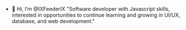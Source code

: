- 👋 Hi, I’m @IXFeederIX  "Software developer with Javascript skills, interested in opportunities to continue learning and growing in UI/UX, database, and web development."
<!---
IXFeederIX/IXFeederIX is a ✨ special ✨ repository because its `README.md` (this file) appears on your GitHub profile.
You can click the Preview link to take a look at your changes.
--->
